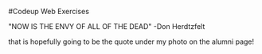 #Codeup Web Exercises

"NOW IS THE ENVY OF ALL OF THE DEAD" -Don Herdtzfelt

that is hopefully going to be the quote under my photo on the alumni page!
